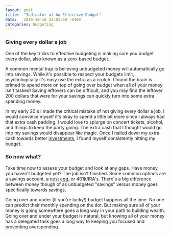 ```yaml
---
layout: post
title:  "Indicator of An Effective Budget"
date:   2016-10-18 22:03:00 -0400
categories: budgeting
---
```

### Giving every dollar a job
One of the key tricks to effective budgeting is making sure you budget every dollar, also known as a zero-based budget.

A common mental trap is believing unbudgeted money will automatically go into savings. While it's possible to respect your budgets limit, psychologically it's easy use the extra as a crutch. I found the brain is primed to spend more on top of going over budget when all of your money isn't tasked! Saving leftovers can be difficult, and you may find the leftover 200 dollars that were for your savings can quickly turn into some extra spending money.

In my early 20's I made the critical mistake of not giving every dollar a job. I would convince myself it's okay to spend a little bit more since I always had that extra cash padding. I would love to splurge on concert tickets, alcohol, and things to keep the party going. The extra cash that I thought would go into my savings would disappear like magic. Once I nailed down my extra cash towards better [investments][investing-money], I found myself consistently hitting my budget.

### So now what?
Take time now to assess your budget and look at any gaps. Have money you haven't budgeted yet? The job isn't finished. Some common options are a savings account, a [nest egg][building-a-nest-egg], or 401k/IRA's. There's a big difference between money though of as unbudgeted "savings" versus money goes specifically towards savings.

Going over and under (if you're lucky!) budget happens all the time. No one can predict their monthly spending on the dot. But making sure all of your money is going somewhere goes a long way in your path to building wealth. Going over and under your budget is natural, but knowing all of your money has a delegated task goes a long way to keeping you focused and preventing overspending.

[building-a-nest-egg]: http://money.josephscho.com/money/building-a-nest-egg
[investing-money]: http://money.josephscho.com/money/beginners-guide-to-investing
